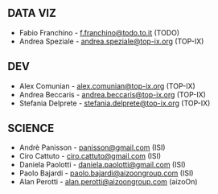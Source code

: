 ## DATA VIZ

- Fabio Franchino - f.franchino@todo.to.it        (TODO)
- Andrea Speziale - andrea.speziale@top-ix.org    (TOP-IX)

## DEV

- Alex Comunian - alex.comunian@top-ix.org        (TOP-IX)
- Andrea Beccaris - andrea.beccaris@top-ix.org    (TOP-IX)
- Stefania Delprete - stefania.delprete@top-ix.org (TOP-IX)

## SCIENCE

- Andrè Panisson - panisson@gmail.com     (ISI)
- Ciro Cattuto - ciro.cattuto@gmail.com   (ISI)
- Daniela Paolotti - daniela.paolotti@gmail.com   (ISI)
- Paolo Bajardi -  paolo.bajardi@aizoongroup.com  (ISI)
- Alan Perotti - alan.perotti@aizoongroup.com  (aizoOn)

